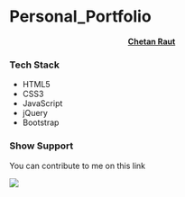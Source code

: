 # Personal_Portfolio


<div style="text-align: center;">
<a href="https://github.com/Chetan-Raut/Chetan_Portfolio/"><strong>Chetan Raut</strong></a>
</div>


<h3>Tech Stack </h3>

<ul>
<li> HTML5 </li>
<li> CSS3 </li>
<li> JavaScript </li>
<li> jQuery </li>
<li> Bootstrap </li>
</ul>

<h3> Show Support </h3>

<p> You can contribute to me on this link </p>
<a href="https://www.buymeacoffee.com/chetanraut"><img src="Buymeacoffee.png" alt="Buy Me A Coffee" height= "10px" width= "150px" ></a>
